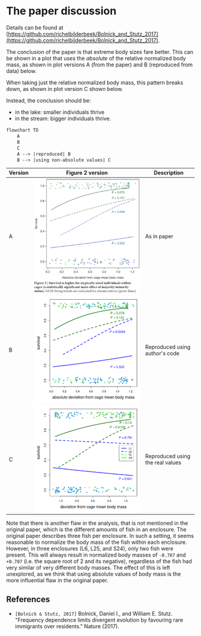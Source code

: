 # The paper discussion

Details can be found at [https://github.com/richelbilderbeek/Bolnick_and_Stutz_2017](https://github.com/richelbilderbeek/Bolnick_and_Stutz_2017).

The conclusion of the paper is that extreme body sizes fare better.
This can be shown in a plot that uses the *absolute* of the relative
normalized body mass, as shown in plot versions A (from the paper)
and B (reproduced from data) below.

When taking just the relative
normalized body mass, this pattern breaks down,
as shown in plot version C shown below.

Instead, the conclusion should be:

- in the lake: smaller individuals thrive
- in the stream: bigger individuals thrive.

```mermaid
flowchart TD
    A
    B
    C
    A --> |reproduced| B
    B --> |using non-absolute values| C  
```

<!-- markdownlint-disable MD013 --><!-- Tables cannot be split up over lines, hence will break 80 characters per line -->

Version|Figure 2 version|Description
-------|---------------------------------------------------|---------------------------------------------------
A      |![Figure 2, in the paper](figure_2_in_paper.png)   |As in paper
B      |![Figure 2, reproduced](fig2_reproduced.png)       |Reproduced using author's code
C      |![Figure 2, reproduced](fig2_reproduced_no_abs.png)|Reproduced using the real values

<!-- markdownlint-enable MD013 -->

Note that there is another flaw in the analysis,
that is not mentioned in the original paper,
which is the different amounts of fish in an enclosure.
The original paper describes three fish per enclosure.
In such a setting, it seems reasonable to normalize the body mass
of the fish within each enclosure.
However, in three enclosures (L6, L25, and S24),
only two fish were present. This will always result in
normalized body masses of `-0.707` and `+0.707` (i.e. the square root of
2 and its negative), regardless of the fish had very similar of
very different body masses. The effect of this is left unexplored,
as we think that using absolute values of body mass is the more
influential flaw in the original paper.

## References

- `[Bolnick & Stutz, 2017]` Bolnick, Daniel I., and William E. Stutz.
  "Frequency dependence limits divergent evolution by favouring rare
  immigrants over residents." Nature (2017).
